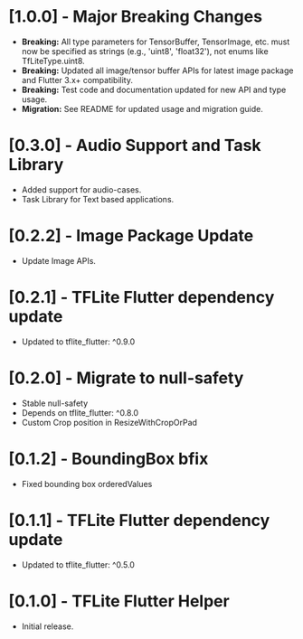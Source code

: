 # [1.0.0] - Major Breaking Changes
* **Breaking:** All type parameters for TensorBuffer, TensorImage, etc. must now be specified as strings (e.g., 'uint8', 'float32'), not enums like TfLiteType.uint8.
* **Breaking:** Updated all image/tensor buffer APIs for latest image package and Flutter 3.x+ compatibility.
* **Breaking:** Test code and documentation updated for new API and type usage.
* **Migration:** See README for updated usage and migration guide.
# [0.3.0] - Audio Support and Task Library
* Added support for audio-cases.
* Task Library for Text based applications.

# [0.2.2] - Image Package Update
* Update Image APIs.

# [0.2.1] - TFLite Flutter dependency update

* Updated to tflite_flutter: ^0.9.0

# [0.2.0] - Migrate to null-safety
* Stable null-safety
* Depends on tflite_flutter: ^0.8.0
* Custom Crop position in ResizeWithCropOrPad

# [0.1.2] - BoundingBox bfix

* Fixed bounding box orderedValues

# [0.1.1] - TFLite Flutter dependency update

* Updated to tflite_flutter: ^0.5.0

# [0.1.0] - TFLite Flutter Helper

* Initial release.
